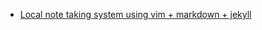---
---

* [Local note taking system using vim + markdown + jekyll][201501]

[201501]: 2015/01_local_note.html
